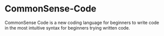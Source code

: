 # CommonSense-Code
CommonSense Code is a new coding language for beginners to write code in the most intuitive syntax for beginners trying written code. 
